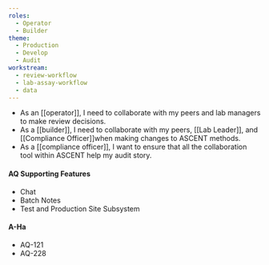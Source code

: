 ```yaml
---
roles:
  - Operator
  - Builder
theme:
  - Production
  - Develop
  - Audit
workstream:
  - review-workflow
  - lab-assay-workflow
  - data
---
```

* As an [[operator]], I need to collaborate with my peers and lab managers to make review decisions.
* As a [[builder]], I need to collaborate with my peers, [[Lab Leader]], and [[Compliance Officer]]when making changes to ASCENT methods.
* As a [[compliance officer]], I want to ensure that all the collaboration tool within ASCENT help my audit story.

#### AQ Supporting Features
* Chat
* Batch Notes
* Test and Production Site Subsystem
#### A-Ha
* AQ-121
* AQ-228